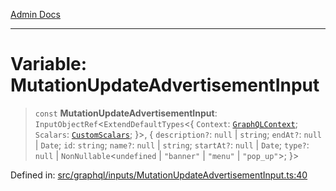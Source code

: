 [Admin Docs](/)

***

# Variable: MutationUpdateAdvertisementInput

> `const` **MutationUpdateAdvertisementInput**: `InputObjectRef`\<`ExtendDefaultTypes`\<\{ `Context`: [`GraphQLContext`](../../../context/type-aliases/GraphQLContext.md); `Scalars`: [`CustomScalars`](../../../scalars/type-aliases/CustomScalars.md); \}\>, \{ `description?`: `null` \| `string`; `endAt?`: `null` \| `Date`; `id`: `string`; `name?`: `null` \| `string`; `startAt?`: `null` \| `Date`; `type?`: `null` \| `NonNullable`\<`undefined` \| `"banner"` \| `"menu"` \| `"pop_up"`\>; \}\>

Defined in: [src/graphql/inputs/MutationUpdateAdvertisementInput.ts:40](https://github.com/Sourya07/talawa-api/blob/2dc82649c98e5346c00cdf926fe1d0bc13ec1544/src/graphql/inputs/MutationUpdateAdvertisementInput.ts#L40)
